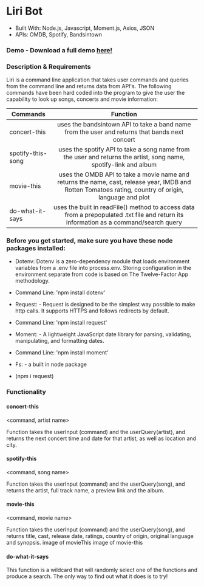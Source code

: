 # Liri Bot

* Built With: Node.js, Javascript, Moment.js, Axios, JSON
* APIs: OMDB, Spotify, Bandsintown

### Demo - Download a full demo [here!](https://github.com/mbolters/LiriBot/blob/master/liribot.mov)

### Description & Requirements
Liri is a command line application that takes user commands and queries from the command line and returns data from API's. The following commands have been hard coded into the program to give the user the capability to look up songs, concerts and movie information:

| Commands          | Function          | 
| ----------------- |:-----------------:| 
| concert-this      | uses the bandsintown API to take a band name from the user and returns that bands next concert | 
| spotify-this-song | uses the spotify API to take a song name from the user and returns the artist, song name, spotify-link and album |  
| movie-this        | uses the OMDB API to take a movie name and returns the name, cast, release year, IMDB and Rotten Tomatoes rating, country of origin, language and plot |  
| do-what-it-says   | uses the built in readFile() method to access data from a prepopulated .txt file and return its information as a command/search query |
	

### Before you get started, make sure you have these node packages installed:

* Dotenv: Dotenv is a zero-dependency module that loads environment variables from a .env file into process.env. Storing configuration in the environment separate from code is based on The Twelve-Factor App methodology.

* Command Line: 'npm install dotenv'

* Request: - Request is designed to be the simplest way possible to make http calls. It supports HTTPS and follows redirects by default.

* Command Line: 'npm install request'

* Moment: - A lightweight JavaScript date library for parsing, validating, manipulating, and formatting dates.

* Command Line: 'npm install moment'

* Fs: - a built in node package

* (npm i request)

### Functionality

#### concert-this

<command, artist name>

Function takes the userInput (command) and the userQuery(artist), and returns the next concert time and date for that artist, as well as location and city.

#### spotify-this

<command, song name>

Function takes the userInput (command) and the userQuery(song), and returns the artist, full track name, a preview link and the album.

#### movie-this 

<command, movie name>

Function takes the userInput (command) and the userQuery(song), and returns title, cast, release date, ratings, country of origin, original language and synopsis. image of movieThis image of movie-this

#### do-what-it-says

This function is a wildcard that will randomly select one of the functions and produce a search. The only way to find out what it does is to try!

